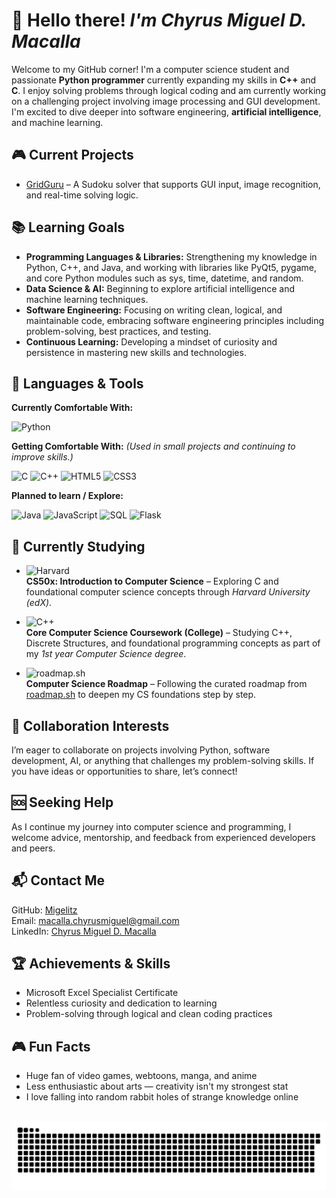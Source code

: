 # 👋 **Hello there!** _I'm Chyrus Miguel D. Macalla_

Welcome to my GitHub corner! I'm a computer science student and passionate **Python programmer** currently expanding my skills in **C++** and **C**. I enjoy solving problems through logical coding and am currently working on a challenging project involving image processing and GUI development. I'm excited to dive deeper into software engineering, **artificial intelligence**, and machine learning.

## 🎮 **Current Projects**

- [GridGuru](https://github.com/Migelitz/py-sudoku-solver#) – A Sudoku solver that supports GUI input, image recognition, and real-time solving logic.

## 📚 **Learning Goals**

- **Programming Languages & Libraries:** Strengthening my knowledge in Python, C++, and Java, and working with libraries like PyQt5, pygame, and core Python modules such as sys, time, datetime, and random.
- **Data Science & AI:** Beginning to explore artificial intelligence and machine learning techniques.
- **Software Engineering:** Focusing on writing clean, logical, and maintainable code, embracing software engineering principles including problem-solving, best practices, and testing.
- **Continuous Learning:** Developing a mindset of curiosity and persistence in mastering new skills and technologies.

## 🧰 Languages & Tools

**Currently Comfortable With:**

![Python](https://img.shields.io/badge/-Python-3776AB?style=for-the-badge&logo=python&logoColor=white)

**Getting Comfortable With:**
*(Used in small projects and continuing to improve skills.)*

![C](https://img.shields.io/badge/-C-A8B9CC?style=for-the-badge&logo=c&logoColor=white)
![C++](https://img.shields.io/badge/-C++-00599C?style=for-the-badge&logo=c%2B%2B&logoColor=white)
![HTML5](https://img.shields.io/badge/-HTML5-E34F26?style=for-the-badge&logo=html5&logoColor=white)
![CSS3](https://img.shields.io/badge/-CSS3-1572B6?style=for-the-badge&logo=css3&logoColor=white)

**Planned to learn / Explore:**

![Java](https://img.shields.io/badge/-Java-007396?style=for-the-badge&logo=java&logoColor=white)
![JavaScript](https://img.shields.io/badge/-JavaScript-F7DF1E?style=for-the-badge&logo=javascript&logoColor=black)
![SQL](https://img.shields.io/badge/-SQL-4479A1?style=for-the-badge&logo=sqlite&logoColor=white)
![Flask](https://img.shields.io/badge/-Flask-000000?style=for-the-badge&logo=flask&logoColor=white)

## 🧠 Currently Studying

- ![Harvard](https://img.shields.io/badge/-Harvard%20CS50x-A51C30?style=for-the-badge&logo=edx&logoColor=white)  
  **CS50x: Introduction to Computer Science** – Exploring C and foundational computer science concepts through *Harvard University (edX)*.

- ![C++](https://img.shields.io/badge/-C++-00599C?style=for-the-badge&logo=c%2B%2B&logoColor=white)  
  **Core Computer Science Coursework (College)** – Studying C++, Discrete Structures, and foundational programming concepts as part of my *1st year Computer Science degree*.

- ![roadmap.sh](https://img.shields.io/badge/-roadmap.sh-000000?style=for-the-badge&logo=roadmapsh&logoColor=white)  
  **Computer Science Roadmap** – Following the curated roadmap from [roadmap.sh](https://roadmap.sh/computer-science) to deepen my CS foundations step by step.

## 🤝 **Collaboration Interests**

I’m eager to collaborate on projects involving Python, software development, AI, or anything that challenges my problem-solving skills. If you have ideas or opportunities to share, let’s connect!

## 🆘 **Seeking Help**

As I continue my journey into computer science and programming, I welcome advice, mentorship, and feedback from experienced developers and peers.

## 📬 **Contact Me**

GitHub: [Migelitz](https://github.com/Migelitz)  
Email: macalla.chyrusmiguel@gmail.com  
LinkedIn: [Chyrus Miguel D. Macalla](https://www.linkedin.com/in/chyrus-miguel-d-macalla)  

## 🏆 **Achievements & Skills**

- Microsoft Excel Specialist Certificate  
- Relentless curiosity and dedication to learning  
- Problem-solving through logical and clean coding practices

## 🎮 **Fun Facts**

- Huge fan of video games, webtoons, manga, and anime  
- Less enthusiastic about arts — creativity isn't my strongest stat  
- I love falling into random rabbit holes of strange knowledge online

<br clear="both">

<img src="https://raw.githubusercontent.com/migelitz/migelitz/output/snake.svg" alt="Snake animation" />
